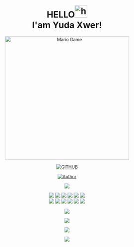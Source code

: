 <h1 align="center">HELLO<img src="https://user-images.githubusercontent.com/1303154/88677602-1635ba80-d120-11ea-84d8-d263ba5fc3c0.gif" width="40px" alt="hi"><br>I'am Yuda Xwer!</h1>

<p align="center">
<img src="https://github.com/TheDudeThatCode/TheDudeThatCode/blob/master/Assets/Developer.gif" alt="Mario Game" width="400" />
<div align="center">

<p align="center">
<a href="#"><img title="GITHUB" src="https://img.shields.io/badge/GITHUB-green?colorA=%23ff0000&colorB=%23017e40&style=for-the-badge"></a>
</p>
<p align="center">
<a href="https://github.com/YudaXwer"><img title="Author" src="https://img.shields.io/badge/Author-RAIHAN-red.svg?style=for-the-badge&logo=github"></a>
</p>
<p align="center">
  <a href="https://youtube.com/channel/UC62I9onSXyoweJ076dSCpkA"><img src="https://img.shields.io/badge/YouTube-Yuda Xwer-ff0000?style=for-the-badge&logo=youtube&logoColor=ff0000&lihttps://youtube.com/c/YudaXwer" /></a>
  <a name=hendra759&label=VIEWS&style=flat-square&color=orange" />
<p align="center">
  <img src="https://img.shields.io/badge/-JavaScript-black?style=flat-square&logo=javascript" />
  <img src="https://img.shields.io/badge/-Node.js-black?style=flat-square&logo=Node.js" />
  <img src="https://img.shields.io/badge/-HTML5-black?style=flat-square&logo=html5&logoColor=e34f26" />
  <img src="https://img.shields.io/badge/-CSS3-black?style=flat-square&logo=css3&logoColor=1572b6" />
  <img src="https://img.shields.io/badge/-Git-black?style=flat-square&logo=git" />
  <img src="https://img.shields.io/badge/-GitHub-black?style=flat-square&logo=github" /> <br>
  <img src="https://img.shields.io/badge/-Python-black?style=flat-square&logo=python" />
  <img src="https://img.shields.io/badge/-React-black?style=flat-square&logo=react" />
  <img src="https://img.shields.io/badge/-Redux-black?style=flat-square&logo=redux" />
  <img src="https://img.shields.io/badge/-Windows-black?style=flat-square&logo=windows" />
  <img src="https://img.shields.io/badge/-VS_Code-black?style=flat-square&logo=visual-studio-code" />
  <img src="https://img.shields.io/badge/-SQLite3-black?style=flat-square&logo=sqlite" />
</p>


<p align="center">
  <a href="https://github.com/YudaXwer"><img src="https://github-readme-stats.vercel.app/api/top-langs?username=YudaXwer&bg_color=30,e96443,904e95&title_color=fff&text_color=fff&hide_border=true&show_icons=true&layout=compact" /></a>
</p>
<p align="center">

  <a href="https://github.com/YudaXwer"><img src="https://github-readme-stats.vercel.app/api?username=YudaXwer&bg_color=30,e96443,904e95&title_color=fff&text_color=fff&icon_color=fff&hide_border=true&show_icons=true" /></a>

</p>
<p align="center">
   <img src="https://github-readme-streak-stats.herokuapp.com/?user=YudaXwer" />
</p>


<p align="center">
  <a href="https://github.com/ryo-ma/github-profile-trophy"><img src="https://github-profile-trophy.vercel.app/?username=YudaXwer&theme=onedark" /></a>
</p>
